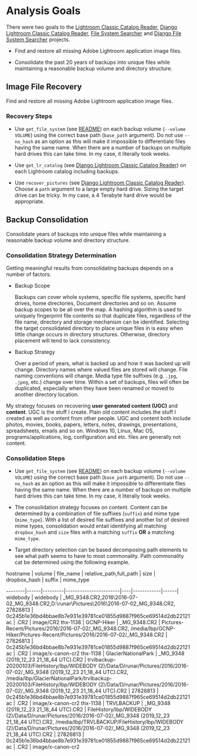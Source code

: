 # Analysis Goals

There were two goals to the [Lightroom Classic Catalog Reader](https://github.com/thatlarrypearson/LightroomClassicCatalogReader), [Django Lightroom Classic Catalog Reader](https://github.com/thatlarrypearson/DjangoLightroomClassicCatalogReader), [File System Searcher](https://github.com/thatlarrypearson/File-System-Searcher) and [Django File System Searcher](https://github.com/thatlarrypearson/Django-File-System-Searcher) projects.

* Find and restore all missing Adobe Lightroom application image files.

* Consolidate the past 20 years of backups into unique files while maintaining a reasonable backup volume and directory structure.

## Image File Recovery

Find and restore all missing Adobe Lightroom application image files.

### Recovery Steps

* Use ```get_file_system``` (see [README](README.md)) on each backup volume (```--volume VOLUME```) using the correct base path (```base_path``` argument).  Do not use ```--no_hash``` as an option as this will make it impossible to differentiate files having the same name.   When there are a number of backups on multiple hard drives this can take time.  In my case, it literally took weeks.

* Use ```get_lr_catalog``` (see [Django Lightroom Classic Catalog Reader](https://github.com/thatlarrypearson/DjangoLightroomClassicCatalogReader)) on each Lightroom catalog including backups.

* Use ```recover_pictures``` (see [Django Lightroom Classic Catalog Reader](https://github.com/thatlarrypearson/DjangoLightroomClassicCatalogReader)).  Choose a ```path``` argument to a large empty hard drive.  Sizing the target drive can be tricky.  In my case, a 4 Terabyte hard drive would be appropriate.

## Backup Consolidation

Consolidate years of backups into unique files while maintaining a reasonable backup volume and directory structure.

### Consolidation Strategy Determination

Getting meaningful results from consolidating backups depends on a number of factors.

* Backup Scope

  Backups can cover whole systems, specific file systems, specific hard drives, home directories, Document directories and so on.  Assume backup scopes to be all over the map.  A hashing algorithm is used to uniquely fingerprint file contents so that duplicate files, regardless of the file name, directory and storage mechanism can be identified.  Selecting the target consolidated directory to place unique files in is easy when little change occurs in directory structures.  Otherwise, directory placement will tend to lack consistency.

* Backup Strategy
  
  Over a period of years, what is backed up and how it was backed up will change.  Directory names where valued files are stored will change.  File naming conventions will change.  Media type file suffixes (e.g. ```.jpg```, ```.jpeg```, etc.) change over time.  Within a set of backups, files will often be duplicated, especially when they have been renamed or moved to another directory location.  

My strategy focuses on recovering __user generated content (UGC)__ and __content__.  UGC is the stuff I create.  Plain old content includes the stuff I created as well as content from other people.  UGC and content both include photos, movies, books, papers, letters, notes, drawings, presentations, spreadsheets, emails and so on.  Windows 10, Linux, Mac OS, programs/applications, log, configuration and etc. files are generally not content.

### Consolidation Steps

* Use ```get_file_system``` (see [README](README.md)) on each backup volume (```--volume VOLUME```) using the correct base path (```base_path``` argument).  Do not use ```--no_hash``` as an option as this will make it impossible to differentiate files having the same name.   When there are a number of backups on multiple hard drives this can take time.  In my case, it literally took weeks.

* The consolidation strategy focuses on content.  Content can be determined by a combination of file suffixes (```suffix```) and mime type (```mime_type```).  With a list of desired file suffixes and another list of desired mime types, consolidation would entail identifying all matching ```dropbox_hash``` and ```size``` files with a matching ```suffix``` __OR__ a matching ```mime_type```.

* Target directory selection can be based decomposing path elements to see what path seems to have to most commonality.  Path commonality cat be determined using the following example.

hostname | volume | file_name | relative_path,full_path | size | dropbox_hash | suffix | mime_type

--------|------|---------|-----------------------|----|------------|------|
widebody | widebody | _MG_9348.CR2,2016\2016-07-02\_MG_9348.CR2,D:\runar\Pictures\2016\2016-07-02\_MG_9348.CR2,
27826813 | 0c245b1e36bd4bbae8b7e931e39781ce01855d9887f965ce69514d2db22121ac | .CR2 | image/CR2
thx-1138 | GCNP-Hiker | _MG_9348.CR2 | Pictures-Recent/Pictures/2016/2016-07-02/_MG_9348.CR2, /media/lbp/GCNP-Hiker/Pictures-Recent/Pictures/2016/2016-07-02/_MG_9348.CR2 | 27826813 | 0c245b1e36bd4bbae8b7e931e39781ce01855d9887f965ce69514d2db22121ac | .CR2 | image/x-canon-cr2
thx-1138 | GlacierNationalPark | _MG_9348 (2019_12_23 21_18_44 UTC).CR2 | trvlbackup-20200103/FileHistory/lbp/WIDEBODY (2)/Data/D/runar/Pictures/2016/2016-07-02/_MG_9348 (2019_12_23 21_18_44 UTC).CR2,
/media/lbp/GlacierNationalPark/trvlbackup-20200103/FileHistory/lbp/WIDEBODY (2)/Data/D/runar/Pictures/2016/2016-07-02/_MG_9348 (2019_12_23 21_18_44 UTC).CR2 | 27826813 | 0c245b1e36bd4bbae8b7e931e39781ce01855d9887f965ce69514d2db22121ac | .CR2 | image/x-canon-cr2
thx-1138 | TRVLBACKUP | _MG_9348 (2019_12_23 21_18_44 UTC).CR2 | FileHistory/lbp/WIDEBODY (2)/Data/D/runar/Pictures/2016/2016-07-02/_MG_9348 (2019_12_23 21_18_44 UTC).CR2, /media/lbp/TRVLBACKUP/FileHistory/lbp/WIDEBODY (2)/Data/D/runar/Pictures/2016/2016-07-02/_MG_9348 (2019_12_23 21_18_44 UTC).CR2 | 27826813 | 0c245b1e36bd4bbae8b7e931e39781ce01855d9887f965ce69514d2db22121ac | .CR2 | image/x-canon-cr2
